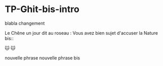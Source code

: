 # TP-Ghit-bis-intro
blabla
changement

Le Chêne un jour dit au roseau :
Vous avez bien sujet d'accuser la Nature
bis::

:cat: :cat:

nouvelle phrase
nouvelle phrase bis
